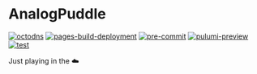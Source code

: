 # AnalogPuddle

[![octodns](https://github.com/mamercad/analogpuddle.cloud/actions/workflows/octodns.yml/badge.svg)](https://github.com/mamercad/analogpuddle.cloud/actions/workflows/octodns.yml)
[![pages-build-deployment](https://github.com/mamercad/analogpuddle.cloud/actions/workflows/pages/pages-build-deployment/badge.svg)](https://github.com/mamercad/analogpuddle.cloud/actions/workflows/pages/pages-build-deployment)
[![pre-commit](https://github.com/mamercad/analogpuddle.cloud/actions/workflows/pre-commit.yml/badge.svg)](https://github.com/mamercad/analogpuddle.cloud/actions/workflows/pre-commit.yml)
[![pulumi-preview](https://github.com/mamercad/analogpuddle.cloud/actions/workflows/pulumi-preview.yml/badge.svg)](https://github.com/mamercad/analogpuddle.cloud/actions/workflows/pulumi-preview.yml)
[![test](https://github.com/mamercad/analogpuddle.cloud/actions/workflows/test.yml/badge.svg)](https://github.com/mamercad/analogpuddle.cloud/actions/workflows/test.yml)

Just playing in the ☁️
